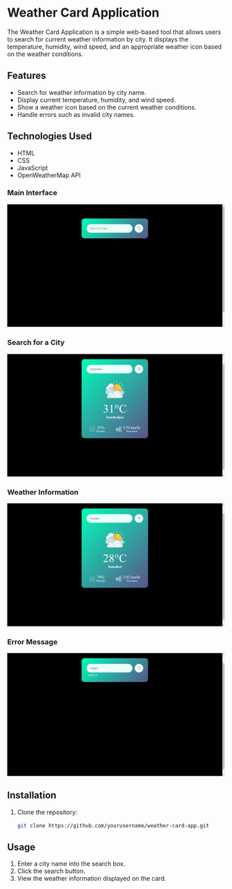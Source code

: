 # Weather Card Application

The Weather Card Application is a simple web-based tool that allows users to search for current weather information by city. It displays the temperature, humidity, wind speed, and an appropriate weather icon based on the weather conditions.

## Features

- Search for weather information by city name.
- Display current temperature, humidity, and wind speed.
- Show a weather icon based on the current weather conditions.
- Handle errors such as invalid city names.

## Technologies Used

- HTML
- CSS
- JavaScript
- OpenWeatherMap API

### Main Interface
![Main Interface](main.png)

### Search for a City
![Search for a City](city.png)

### Weather Information
![Weather Information](info.png)

### Error Message
![Error Message](error.png)

## Installation

1. Clone the repository:
    ```sh
    git clone https://github.com/yourusername/weather-card-app.git
    ```

## Usage

1. Enter a city name into the search box.
2. Click the search button.
3. View the weather information displayed on the card.
